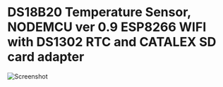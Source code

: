 # DS18B20 Temperature Sensor, NODEMCU ver 0.9 ESP8266 WIFI with DS1302 RTC and CATALEX SD card adapter


![Screenshot](screenshot.png)
